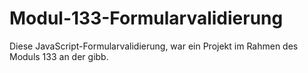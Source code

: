 # Modul-133-Formularvalidierung
Diese JavaScript-Formularvalidierung, war ein Projekt im Rahmen des Moduls 133 an der gibb.

